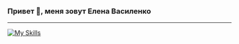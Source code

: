 ### Привет 👋, меня зовут Елена Василенко
___________________________________________________

[![My Skills](https://skillicons.dev/icons?i=react,js,css,figma,git,github,nodejs,babel,vscode,webpack,mongodb,nginx,postman,html,express,flutter&perline=3)](https://skillicons.dev)

<!--
**ElenaWest/ElenaWest** is a ✨ _special_ ✨ repository because its `README.md` (this file) appears on your GitHub profile.

Here are some ideas to get you started:

- 🔭 I’m currently working on ...
- 🌱 I’m currently learning ...
- 👯 I’m looking to collaborate on ...
- 🤔 I’m looking for help with ...
- 💬 Ask me about ...
- 📫 How to reach me: ...
- 😄 Pronouns: ...
- ⚡ Fun fact: ...
-->
